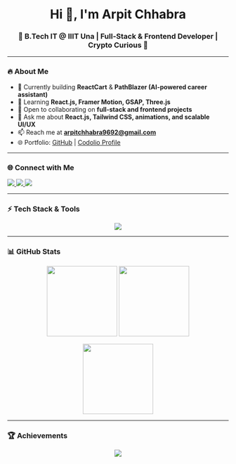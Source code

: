 <h1 align="center">Hi 👋, I'm Arpit Chhabra</h1>
<h3 align="center">🚀 B.Tech IT @ IIIT Una | Full-Stack & Frontend Developer | Crypto Curious 💸</h3>

---

### 🔥 About Me
- 🔭 Currently building **ReactCart** & **PathBlazer (AI-powered career assistant)**
- 🌱 Learning **React.js, Framer Motion, GSAP, Three.js**
- 👯 Open to collaborating on **full-stack and frontend projects**
- 💬 Ask me about **React.js, Tailwind CSS, animations, and scalable UI/UX**
- 📫 Reach me at **arpitchhabra9692@gmail.com**
- 🌐 Portfolio: [GitHub](https://github.com/ArpitChhabra23306) | [Codolio Profile](https://codolio.com/profile/arpitChhabra)

---

### 🌐 Connect with Me  
<p align="left">
  <a href="https://www.linkedin.com/in/arpit-chhabra-7a1a93276/" target="blank">
    <img src="https://img.shields.io/badge/-LinkedIn-%230077B5?style=for-the-badge&logo=linkedin&logoColor=white"/>
  </a>
  <a href="https://instagram.com/arpit_chhabra_9692" target="blank">
    <img src="https://img.shields.io/badge/-Instagram-%23E4405F?style=for-the-badge&logo=instagram&logoColor=white"/>
  </a>
  <a href="https://codolio.com/profile/arpitChhabra" target="blank">
    <img src="https://img.shields.io/badge/-Codolio-%23000000?style=for-the-badge&logo=codeberg&logoColor=white"/>
  </a>
</p>

---

### ⚡ Tech Stack & Tools  
<p align="center">
  <img src="https://skillicons.dev/icons?i=cpp,c,python,js,html,css,react,nodejs,express,mongodb,tailwind,docker,git,github,linux,postman,arduino,figma" />
</p>

---

### 📊 GitHub Stats  
<p align="center">
  <img src="https://github-readme-stats.vercel.app/api?username=ArpitChhabra23306&show_icons=true&theme=tokyonight" height="160" />
  <img src="https://github-readme-stats.vercel.app/api/top-langs/?username=ArpitChhabra23306&layout=compact&theme=tokyonight" height="160" />
</p>

<p align="center">
  <img src="https://github-readme-streak-stats.herokuapp.com/?user=ArpitChhabra23306&theme=tokyonight" height="160" />
</p>

---

### 🏆 Achievements  
<p align="center">
  <img src="https://github-profile-trophy.vercel.app/?username=ArpitChhabra23306&theme=onedark&margin-w=10&margin-h=10&column=7" />
</p>
